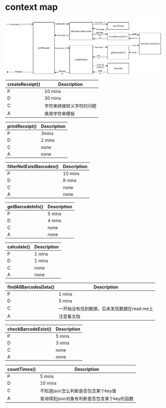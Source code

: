 # context map
![context map](https://github.com/geticsen/pos-machine-2020-7-20-13-59-35-216/blob/master/pos-context%20map.png?raw=true)

|  createReceipt()   | Description  |
|  ----  | ----  |
| P  | 10 mins |
| D  | 30 mins |
| C  | 字符串拼接转义字符的问题 |
| A  | 换用字符串模板 |

|  printReceipt()   | Description  |
|  ----  | ----  |
| P  | 3mins |
| D  | 2 mins |
| C  | none |
| A  | none |

|  filterNotExistBarcodes()   | Description  |
|  ----  | ----  |
| P  | 10 mins |
| D  | 8 mins |
| C  | none |
| A  | none |

|  getBarcodeInfo()   | Description  |
|  ----  | ----  |
| P  | 5 mins |
| D  | 4 mins |
| C  | none |
| A  | none |

|  calculate()   | Description  |
|  ----  | ----  |
| P  | 1 mins |
| D  | 1 mins |
| C  | none |
| A  | none |

|  findAllBarcodesData()   | Description  |
|  ----  | ----  |
| P  | 1 mins |
| D  | 5 mins |
| C  | 一开始没有找到数据，后来发现数据在read.me上 |
| A  | 注意看文档 |

|  checkBarcodeExist()   | Description  |
|  ----  | ----  |
| P  | 5 mins |
| D  | 3 mins |
| C  | none |
| A  | none |

|  countTimes()   | Description  |
|  ----  | ----  |
| P  | 5 mins |
| D  | 10 mins |
| C  | 不知道json怎么判断是否包含某个key值 |
| A  | 查询得到json对象有判断是否包含某个key的函数 |

